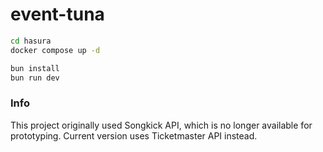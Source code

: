 # event-tuna


```sh
cd hasura
docker compose up -d

```


```sh
bun install
bun run dev
```

### Info
This project originally used Songkick API, which is no longer available for prototyping.
Current version uses Ticketmaster API instead.
